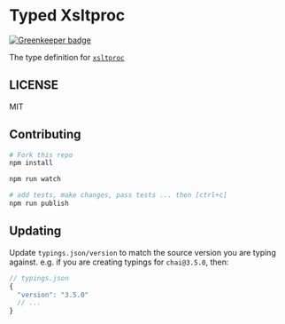 # Typed Xsltproc

[![Greenkeeper badge](https://badges.greenkeeper.io/types/npm-xsltproc.svg)](https://greenkeeper.io/)

The type definition for [`xsltproc`](https://github.com/ilyar/xsltproc)

## LICENSE

MIT

## Contributing

```sh
# Fork this repo
npm install

npm run watch

# add tests, make changes, pass tests ... then [ctrl+c]
npm run publish
```

## Updating

Update `typings.json/version` to match the source version you are typing against.
e.g. if you are creating typings for `chai@3.5.0`, then:

```js
// typings.json
{
  "version": "3.5.0"
  // ...
}
```
